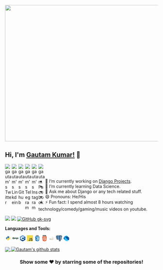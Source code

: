 <img  src="https://miro.medium.com/max/719/1*TMAo0Qpl4j9TaE3sDyBTLg.jpeg" height="450" width="1000"/>

## Hi, I'm [Gautam Kumar!](https://gk-engineer.herokuapp.com/) 👋


<a href="https://twitter.com/GautamK41526845">
  <img align="left" alt="gautam's Twitter" width="22px" src="https://cdn.jsdelivr.net/npm/simple-icons@v3/icons/twitter.svg" />
</a>
<a href="https://www.linkedin.com/in/gautam-kumar-3b328b18b/">
  <img align="left" alt="gautam's Linkdein" width="22px" src="https://cdn.jsdelivr.net/npm/simple-icons@v3/icons/linkedin.svg" />
</a>
<a href="https://github.com/GK-SVG">
  <img align="left" alt="gautam's Github" width="22px" src="https://cdn.jsdelivr.net/npm/simple-icons@v3/icons/github.svg" />
</a>
<a href="https://web.telegram.org/#/im">
  <img align="left" alt="gautam's Telegram" width="22px" src="https://cdn.jsdelivr.net/npm/simple-icons@v3/icons/telegram.svg" />
</a>
<a href="https://www.instagram.com/gkdevloper9116/">
  <img align="left" alt="gautam's Instagram" width="22px" src="https://cdn.jsdelivr.net/npm/simple-icons@v3/icons/instagram.svg" />
</a>
<a href="https://www.facebook.com/profile.php?id=100050134031510">
  <img align="left" alt="gautam Facebook" width="22px" src="https://cdn.jsdelivr.net/npm/simple-icons@v3/icons/facebook.svg" />
</a>
<br/>
<br/>



- 🔭 I’m currently working on [Django Projects](https://www.djangoproject.com/).
- 🌱 I’m currently learning Data Science.
- 💬 Ask me about Django or any tech related stuff.
- 😄 Pronouns: He/His
- ⚡ Fun fact: I spend almost 8 hours watching technology/comedy/gaming/music videos on youtube.

[<img src="https://img.shields.io/badge/twitter-%231DA1F2.svg?&style=for-the-badge&logo=twitter&logoColor=white" />](https://twitter.com/GautamK41526845) [<img src="https://img.shields.io/badge/linkedin-%230077B5.svg?&style=for-the-badge&logo=linkedin&logoColor=white" />](https://www.linkedin.com/in/gautam-kumar-3b328b18b/)
[![GitHub gk-svg](https://img.shields.io/github/followers/gk-svg?label=follow&style=social)](https://github.com/gk-svg)


**Languages and Tools:**  

<code><img height="20" src="https://raw.githubusercontent.com/github/explore/80688e429a7d4ef2fca1e82350fe8e3517d3494d/topics/python/python.png"></code>
<code><img height="20" src="https://raw.githubusercontent.com/github/explore/80688e429a7d4ef2fca1e82350fe8e3517d3494d/topics/django/django.png"></code>
<code><img height="20" src="https://raw.githubusercontent.com/github/explore/80688e429a7d4ef2fca1e82350fe8e3517d3494d/topics/cpp/cpp.png"></code>
<code><img height="20" src="https://raw.githubusercontent.com/github/explore/80688e429a7d4ef2fca1e82350fe8e3517d3494d/topics/javascript/javascript.png"></code>
<code><img height="20" src="https://raw.githubusercontent.com/github/explore/80688e429a7d4ef2fca1e82350fe8e3517d3494d/topics/css/css.png"></code>
<code><img height="20" src="https://raw.githubusercontent.com/github/explore/80688e429a7d4ef2fca1e82350fe8e3517d3494d/topics/html/html.png"></code>
<code><img height="20" src="https://raw.githubusercontent.com/github/explore/80688e429a7d4ef2fca1e82350fe8e3517d3494d/topics/mysql/mysql.png"></code>
<code><img height="20" src="https://raw.githubusercontent.com/github/explore/80688e429a7d4ef2fca1e82350fe8e3517d3494d/topics/postgresql/postgresql.png"></code>
<code><img height="20" src="https://raw.githubusercontent.com/github/explore/80688e429a7d4ef2fca1e82350fe8e3517d3494d/topics/dart/dart.png"></code>

<a href="https://github.com/gk-svg">
  <img align="center" src="https://github-readme-stats.vercel.app/api/top-langs/?username=gk-svg&theme=dark&hide_langs_below=1" />
</a>
<a href="https://github.com/gk-svg">
 <img align="center" src="https://github-readme-stats.vercel.app/api?username=gk-svg&show_icons=true&theme=dracula&line_height=27" alt="Gautam's github stats"/>
</a>



<div align="center">

### Show some ❤️ by starring some of the repositories!

</div>

